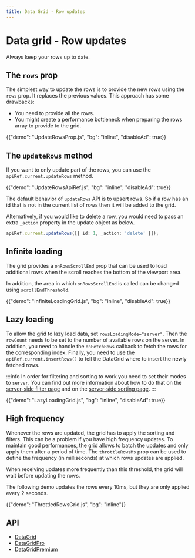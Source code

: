 ```yaml
---
title: Data Grid - Row updates
---
```


# Data grid - Row updates

<p class="description">Always keep your rows up to date.</p>

## The `rows` prop

The simplest way to update the rows is to provide the new rows using the `rows` prop.
It replaces the previous values. This approach has some drawbacks:

- You need to provide all the rows.
- You might create a performance bottleneck when preparing the rows array to provide to the grid.

{{"demo": "UpdateRowsProp.js", "bg": "inline", "disableAd": true}}

## The `updateRows` method [<span class="plan-pro"></span>](https://mui.com/store/items/mui-x-pro/)

If you want to only update part of the rows, you can use the `apiRef.current.updateRows` method.

{{"demo": "UpdateRowsApiRef.js", "bg": "inline", "disableAd": true}}

The default behavior of `updateRows` API is to upsert rows.
So if a row has an id that is not in the current list of rows then it will be added to the grid.

Alternatively, if you would like to delete a row, you would need to pass an extra `_action` property in the update object as below.

```ts
apiRef.current.updateRows([{ id: 1, _action: 'delete' }]);
```

## Infinite loading [<span class="plan-pro"></span>](https://mui.com/store/items/mui-x-pro/)

The grid provides a `onRowsScrollEnd` prop that can be used to load additional rows when the scroll reaches the bottom of the viewport area.

In addition, the area in which `onRowsScrollEnd` is called can be changed using `scrollEndThreshold`.

{{"demo": "InfiniteLoadingGrid.js", "bg": "inline", "disableAd": true}}

## Lazy loading [<span class="plan-pro"></span>](https://mui.com/store/items/mui-x-pro/)

To allow the grid to lazy load data, set `rowsLoadingMode="server"`.
Then the `rowCount` needs to be set to the number of available rows on the server.
In addition, you need to handle the `onFetchRows` callback to fetch the rows for the corresponding index.
Finally, you need to use the `apiRef.current.insertRows()` to tell the DataGrid where to insert the newly fetched rows.

:::info
In order for filtering and sorting to work you need to set their modes to `server`.
You can find out more information about how to do that on the [server-side filter page](/x/react-data-grid/filtering/#server-side-filter) and on the [server-side sorting page](/x/react-data-grid/sorting/#server-side-sorting).
:::

{{"demo": "LazyLoadingGrid.js", "bg": "inline", "disableAd": true}}

## High frequency [<span class="plan-pro"></span>](https://mui.com/store/items/mui-x-pro/)

Whenever the rows are updated, the grid has to apply the sorting and filters. This can be a problem if you have high frequency updates. To maintain good performances, the grid allows to batch the updates and only apply them after a period of time. The `throttleRowsMs` prop can be used to define the frequency (in milliseconds) at which rows updates are applied.

When receiving updates more frequently than this threshold, the grid will wait before updating the rows.

The following demo updates the rows every 10ms, but they are only applied every 2 seconds.

{{"demo": "ThrottledRowsGrid.js", "bg": "inline"}}

## API

- [DataGrid](/x/api/data-grid/data-grid/)
- [DataGridPro](/x/api/data-grid/data-grid-pro/)
- [DataGridPremium](/x/api/data-grid/data-grid-premium/)
